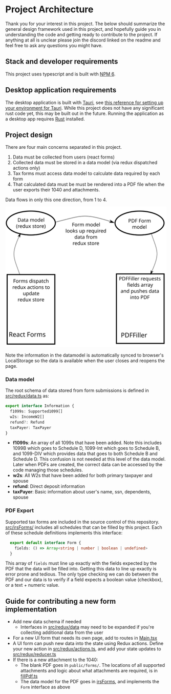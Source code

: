 # Project Architecture

Thank you for your interest in this project. The below should summarize the general design framework used in this project, and hopefully guide you in understanding the code and getting ready to contribute to the project. If anything at all is unclear please join the discord linked on the readme and feel free to ask any questions you might have.

## Stack and developer requirements

This project uses typescript and is built with [NPM 6][npm-install].

## Desktop application requirements

The desktop application is built with [Tauri][tauri-root], see [this reference for setting up your environment for Tauri](https://tauri.studio/en/docs/getting-started/intro/#setting-up-your-environment). While this project does not have any significant rust code yet, this may be built out in the future. Running the application as a desktop app requires [Rust][rust-root] installed.

## Project design

There are four main concerns separated in this project.

1. Data must be collected from users (react forms)
2. Collected data must be stored in a data model (via redux dispatched actions only)
3. Tax forms must access data model to calculate data required by each form
4. That calculated data must be must be rendered into a PDF file when the user exports their 1040 and attachments.

Data flows in only this one direction, from 1 to 4.

![Data flow](dataflow.svg)

Note the information in the datamodel is automatically synced to browser's LocalStorage so the data is available when the user closes and reopens the page.

### Data model

The root schema of data stored from form submissions is defined in [src/redux/data.ts](src/redux/data.ts) as:

```ts
export interface Information {
  f1099s: Supported1099[]
  w2s: IncomeW2[]
  refund?: Refund
  taxPayer: TaxPayer   
}
```

* **f1099s**: An array of all 1099s that have been added. Note this includes 1099B which goes to Schedule D, 1099-Int which goes to Schedule B, and 1099-DIV which provides data that goes to both Schedule B and Schedule D. This confusion is not needed at this level of the data model. Later when PDFs are created, the correct data can be accessed by the code managing those schedules.
* **w2s**: All W2s that have been added for both primary taxpayer and spouse
* **refund**: Direct deposit information
* **taxPayer**: Basic information about user's name, ssn, dependents, spouse

### PDF Export

Supported tax forms are included in the source control of this repository. [src/irsForms/](src/irsForms/) includes all schedules that can be filled by this project. Each of these schedule definitions implements this interface:

  ```ts
    export default interface Form {
      fields: () => Array<string | number | boolean | undefined>
    }
  ```

This array of `fields` must line up exactly with the fields expected by the PDF that the data will be filled into. Getting this data to line up exactly is error prone and tedious. The only type checking we can do between the PDF and our data is to verify if a field expects a boolean value (checkbox), or a text + numeric value.

## Guide for contributing a new form implementation

* Add new data schema if needed
  * Interfaces in [src/redux/data](src/redux/data.ts) may need to be expanded if you're collecting additional data from the user
* For a new UI form that needs its own page, add to routes in [Main.tsx](src/components/Main.tsx)
* A UI form can push new data into the state using Redux actions. Define your new action in [src/redux/actions.ts](src/redux/actions.ts), and add your state updates to [src/redux/reducer.ts](src/redux/reducer.ts)
* If there is a new attachment to the 1040:
  * The blank PDF goes in `public/forms/`. The locations of all supported attachments and logic about what attachments are required, is in [fillPdf.ts](src/pdfFiller/fillPdf.ts)
  * The data model for the PDF goes in [irsForms](src/irsForms), and implements the `Form` interface as above

[npm-install]: https://www.npmjs.com/get-npm
[tauri-root]: https://tauri.studio/
[rust-root]: https://www.rust-lang.org/
